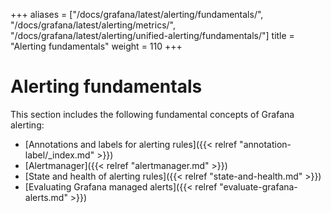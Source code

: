 +++
aliases = ["/docs/grafana/latest/alerting/fundamentals/", "/docs/grafana/latest/alerting/metrics/", "/docs/grafana/latest/alerting/unified-alerting/fundamentals/"]
title = "Alerting fundamentals"
weight = 110
+++

# Alerting fundamentals

This section includes the following fundamental concepts of Grafana alerting:

- [Annotations and labels for alerting rules]({{< relref "annotation-label/_index.md" >}})
- [Alertmanager]({{< relref "alertmanager.md" >}})
- [State and health of alerting rules]({{< relref "state-and-health.md" >}})
- [Evaluating Grafana managed alerts]({{< relref "evaluate-grafana-alerts.md" >}})
